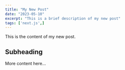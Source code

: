 ```yaml
---
title: "My New Post"
date: "2023-05-10"
excerpt: "This is a brief description of my new post"
tags: ['next.js',]
---
```


This is the content of my new post.

## Subheading

More content here...